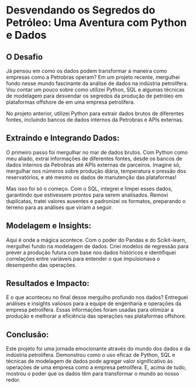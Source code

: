 
</head>
<body>
    <h1>Desvendando os Segredos do Petróleo: Uma Aventura com Python e Dados</h1>
    <div class="section">
        <h2>O Desafio</h2>
Já pensou em como os dados podem transformar a maneira como empresas como a Petrobras operam? Em um projeto recente, mergulhei fundo nesse mundo fascinante da análise de dados na indústria petrolífera. Vou contar um pouco sobre como utilizei Python, SQL e algumas técnicas de modelagem para desvendar os segredos da produção de petróleo em plataformas offshore de em uma empresa petrolífera.
        <p>No projeto anterior, utilizei Python para extrair dados brutos de diferentes fontes, incluindo bancos de dados internos da Petrobras e APIs externas.</p>
    </div>
    <div class="section">
        <h2>Extraindo e Integrando Dados:</h2>
        <p>O primeiro passo foi mergulhar no mar de dados brutos. Com Python como meu aliado, extrai informações de diferentes fontes, desde os bancos de dados internos da Petrobras até APIs externas de parceiros. Imagine só, mergulhar nos números sobre produção diária, temperatura e pressão dos reservatórios, e até mesmo os dados de manutenção das plataformas!

Mas isso foi só o começo. Com o SQL, integrei e limpei esses dados, garantindo que estivessem prontos para serem analisados. Removi duplicatas, tratei valores ausentes e padronizei os formatos, preparando o terreno para as análises que viriam a seguir.</p>
    </div>
    <div class="section">
        <h2>Modelagem e Insights:</h2>
        <p>Aqui é onde a mágica acontece. Com o poder do Pandas e do Scikit-learn, mergulhei fundo na modelagem de dados. Criei modelos de regressão para prever a produção futura com base nos dados históricos e identifiquei correlações entre variáveis para entender o que impulsionava o desempenho das operações.</p>
    </div>
    <div class="section">
        <h2>Resultados e Impacto:</h2>
        <p>E o que aconteceu no final desse mergulho profundo nos dados? Entreguei análises e insights valiosos para a equipe de engenharia e operações da empresa petrolífera. Essas informações foram usadas para otimizar a produção e melhorar a eficiência das operações nas plataformas offshore.</p>
    </div>
   <div class="section">
        <h2>Conclusão:</h2>
        <p>Este projeto foi uma jornada emocionante através do mundo dos dados e da indústria petrolífera. Demonstrou como o uso eficaz de Python, SQL e técnicas de modelagem de dados pode agregar valor significativo às operações de uma empresa como a empresa petrolífera. E, acima de tudo, mostrou o poder que os dados têm para transformar o mundo ao nosso redor.</p>
    </div>
</body>
</html>
